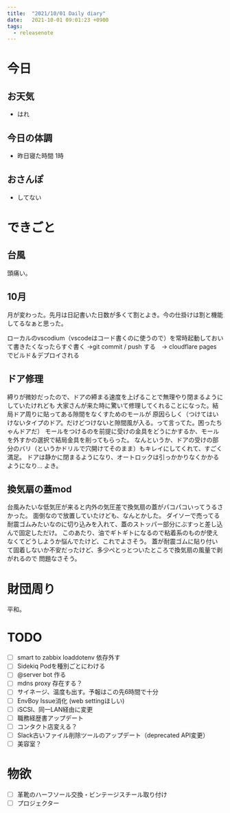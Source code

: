 ```yaml
---
title:  "2021/10/01 Daily diary"
date:   2021-10-01 09:01:23 +0900
tags:
  - releasenote
---
```

# 今日

## お天気

* はれ

## 今日の体調

* 昨日寝た時間 1時

## おさんぽ

* してない

# できごと

## 台風

頭痛い。

## 10月

月が変わった。先月は日記書いた日数が多くて割とよき。今の仕掛けは割と機能してるなぁと思った。

ローカルのvscodium（vscodeはコード書くのに使うので）を常時起動しておいて書きたくなったらすぐ書く
→git commit / push する　→ cloudflare pages でビルド＆デプロイされる

## ドア修理

締りが微妙だったので、ドアの締まる速度を上げることで無理やり閉まるようにしていたけれども
大家さんが来た時に驚いて修理してくれることになった。結局ドア周りに貼ってある隙間をなくすためのモールが
原因らしく（つけてはいけないタイプのドア。だけどつけないと隙間風が入る。って言ってた。困ったちゃんドアだ）
モールをつけるのを前提に受けの金具をどうにかするか、モールを外すかの選択で結局金具を削ってもらった。
なんというか、ドアの受けの部分のバリ（というかドリルで穴開けてそのまま）もキレイにしてくれて、すごく満足。
ドアは静かに閉まるようになり、オートロックは引っかかりなくかかるようになり… よき。

## 換気扇の蓋mod

台風みたいな低気圧が来ると内外の気圧差で換気扇の蓋がパコパコいってうるさかった。
面倒なので放置していたけども、なんとかした。
ダイソーで売ってる耐震ゴムみたいなのに切り込みを入れて、蓋のストッパー部分にぶすっと差し込んで固定しただけ。
このあたり、油でギトギトになるので粘着系のものが使えなくてどうしようか悩んでたけど、これでよさそう。
蓋が耐震ゴムに貼り付いて固着しないか不安だったけど、多少ぺとっとついたところで換気扇の風量で剥がれるので
問題なさそう。

# 財団周り

平和。

# TODO 

- [ ] smart to zabbix loaddotenv 依存外す
- [ ] Sidekiq Podを種別ごとにわける
- [ ] @server bot 作る
- [ ] mdns proxy 存在する？
- [ ] サイネージ、温度も出す。予報はこの先6時間で十分
- [ ] EnvBoy Issue消化 (web settingほしい)
- [ ] iSCSI、同一LAN経由に変更
- [ ] 職務経歴書アップデート
- [ ] コンタクト店変える？
- [ ] Slack古いファイル削除ツールのアップデート（deprecated API変更）
- [ ] 美容室？

# 物欲

- [ ] 革靴のハーフソール交換・ビンテージスチール取り付け
- [ ] プロジェクター
